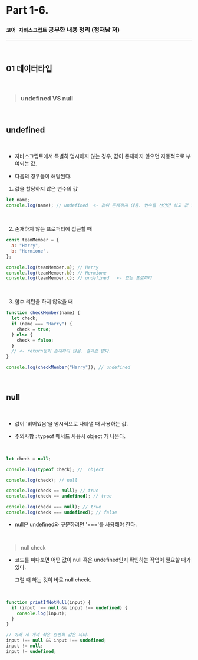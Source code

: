 # Part 1-6.

### `코어 자바스크립트` 공부한 내용 정리 (정재남 저)

---

<br>

## 01 데이터타입

<br>

> ### undefined VS null

<br>

## undefined

<br>

- 자바스크립트에서 특별히 명시하지 않는 경우, 값이 존재하지 않으면 자동적으로 부여되는 값.

- 다음의 경우들이 해당된다.

1.  값을 할당하지 않은 변수의 값

```js
let name;
console.log(name); // undefined  <- 값이 존재하지 않음. 변수를 선언만 하고 값 할당하지 않았음.
```

<br>

2.  존재하지 않는 프로퍼티에 접근할 때

```js
const teamMember = {
  a: "Harry",
  b: "Hermione",
};

console.log(teamMember.a); // Harry
console.log(teamMember.b); // Hermione
console.log(teamMember.c); // undefined   <- 없는 프로퍼티
```

<br>

3.  함수 리턴을 하지 않았을 때

```js
function checkMember(name) {
  let check;
  if (name === "Harry") {
    check = true;
  } else {
    check = false;
  }
  // <- return문이 존재하지 않음. 결과값 없다.
}

console.log(checkMember("Harry")); // undefined
```

<br>

## null

<br>

- 값이 '비어있음'을 명시적으로 나타낼 때 사용하는 값.

- 주의사항 : typeof 메서드 사용시 object 가 나온다.

<br>

```js
let check = null;

console.log(typeof check); //  object

console.log(check); // null

console.log(check == null); // true
console.log(check == undefined); // true

console.log(check === null); // true
console.log(check === undefined); // false
```

- null은 undefined와 구분하려면 '==='를 사용해야 한다.

<br>

> null check

- 코드를 짜다보면 어떤 값이 null 혹은 undefined인지 확인하는 작업이 필요할 때가 있다.

  그럴 때 하는 것이 바로
  null check.

<br>

```js
function printIfNotNull(input) {
  if (input !== null && input !== undefined) {
    console.log(input);
  }
}
```

```js
// 아래 세 개의 식은 완전히 같은 의미.
input !== null && input !== undefined;
input != null;
input != undefined;
```
